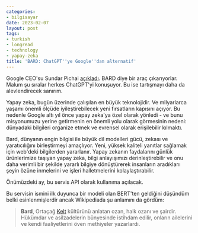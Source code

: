 ```yaml
---
categories:
- bilgisayar
date: 2023-02-07
layout: post
tags:
- turkish
- longread
- technology
- yapay-zeka
title: 'BARD: ChatGPT''ye Google''dan alternatif'
---
```


Google CEO'su Sundar Pichai [açıkladı](https://blog.google/technology/ai/bard-google-ai-search-updates/amp/). BARD diye bir araç çıkarıyorlar. Malum şu sıralar herkes ChatGPT'yi konuşuyor. Bu ise tartışmayı daha da alevlendirecek sanırım.

Yapay zeka, bugün üzerinde çalışılan en büyük teknolojidir. Ve milyarlarca yaşamı önemli ölçüde iyileştirebilecek yeni fırsatların kapısını açıyor. Bu nedenle Google altı yıl önce yapay zeka'ya özel olarak yönledi - ve bunu misyonumuzu yerine getirmenin en önemli yolu olarak görmesinin nedeni: dünyadaki bilgileri organize etmek ve evrensel olarak erişilebilir kılmaktı.

Bard, dünyanın engin bilgisi ile büyük dil modelleri gücü, zekası ve yaratıcılığını birleştirmeyi amaçlıyor. Yeni, yüksek kaliteli yanıtlar sağlamak için web'deki bilgilerden yararlanır. Yapay zekanın faydalarını günlük ürünlerimize taşıyan yapay zeka, bilgi anlayışımızı derinleştirebilir ve onu daha verimli bir şekilde yararlı bilgiye dönüştürerek insanların aradıkları şeyin özüne inmelerini ve işleri halletmelerini kolaylaştırabilir.

Önümüzdeki ay, bu servis API olarak kullanıma açılacak.

Bu servisin ismini ilk duyunca bir modeli olan BERT'ten geldiğini düşündüm belki esinlenmişlerdir ancak Wikipediada şu anlamını da gördüm:

> **Bard**, Ortaçağ [Kelt](https://tr.wikipedia.org/wiki/Keltler) kültürünü anlatan ozan, halk ozanı ve şairdir. Hükümdar ve asilzadelerin bünyesinde istihdam edilir, onların ailelerini ve kendi faaliyetlerini öven methiyeler yazarlardı.
